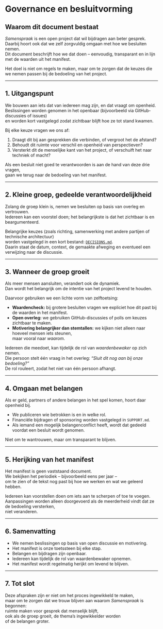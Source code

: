 # Governance en besluitvorming

## Waarom dit document bestaat

*Samenspraak* is een open project dat wil bijdragen aan beter gesprek.  
Daarbij hoort ook dat we zelf zorgvuldig omgaan met hoe we besluiten nemen.  
Dit document beschrijft hoe we dat doen – eenvoudig, transparant en in lijn met de waarden uit het manifest.

Het doel is niet om regels te maken, maar om te zorgen dat de keuzes die we nemen passen bij de bedoeling van het project.

---

## 1. Uitgangspunt

We bouwen aan iets dat van iedereen mag zijn, en dat vraagt om openheid.  
Beslissingen worden genomen in het openbaar (bijvoorbeeld via GitHub-discussies of issues)  
en worden kort vastgelegd zodat zichtbaar blijft hoe ze tot stand kwamen.  

Bij elke keuze vragen we ons af:

1. Draagt dit bij aan gesprekken die verbinden, of vergroot het de afstand?  
2. Behoudt dit ruimte voor verschil en openheid van perspectieven?  
3. Versterkt dit de menselijke kant van het project, of verschuift het naar techniek of macht?

Als een besluit niet goed te verantwoorden is aan de hand van deze drie vragen,  
gaan we terug naar de bedoeling van het manifest.

---

## 2. Kleine groep, gedeelde verantwoordelijkheid

Zolang de groep klein is, nemen we besluiten op basis van overleg en vertrouwen.  
Iedereen kan een voorstel doen; het belangrijkste is dat het zichtbaar is en beargumenteerd.  

Belangrijke keuzes (zoals richting, samenwerking met andere partijen of technische architectuur)  
worden vastgelegd in een kort bestand: [`DECISIONS.md`](DECISIONS.md).  
Daarin staat de datum, context, de gemaakte afweging en eventueel een verwijzing naar de discussie.

---

## 3. Wanneer de groep groeit

Als meer mensen aansluiten, verandert ook de dynamiek.  
Dan wordt het belangrijk om de intentie van het project levend te houden.  

Daarvoor gebruiken we een lichte vorm van zelftoetsing:

- **Waardencheck:** bij grotere besluiten vragen we expliciet hoe dit past bij de waarden in het manifest.  
- **Open overleg:** we gebruiken GitHub-discussies of polls om keuzes zichtbaar te maken.  
- **Motivering belangrijker dan stemtallen:** we kijken niet alleen naar hoeveel mensen iets steunen,  
  maar vooral naar *waarom*.  

Iedereen die meedoet, kan tijdelijk de rol van *waardenbewaker* op zich nemen.  
Die persoon stelt één vraag in het overleg: *“Sluit dit nog aan bij onze bedoeling?”*  
De rol rouleert, zodat het niet van één persoon afhangt.

---

## 4. Omgaan met belangen

Als er geld, partners of andere belangen in het spel komen, hoort daar openheid bij.  

- We publiceren wie betrokken is en in welke rol.  
- Financiële bijdragen of sponsoring worden vastgelegd in `SUPPORT.md`.  
- Als iemand een mogelijk belangenconflict heeft, wordt dat gedeeld voordat een besluit wordt genomen.  

Niet om te wantrouwen, maar om transparant te blijven.

---

## 5. Herijking van het manifest

Het manifest is geen vaststaand document.  
We bekijken het periodiek – bijvoorbeeld eens per jaar –  
om te zien of de tekst nog past bij hoe we werken en wat we geleerd hebben.  

Iedereen kan voorstellen doen om iets aan te scherpen of toe te voegen.  
Aanpassingen worden alleen doorgevoerd als de meerderheid vindt dat ze de bedoeling versterken,  
niet veranderen.

---

## 6. Samenvatting

- We nemen beslissingen op basis van open discussie en motivering.  
- Het manifest is onze toetssteen bij elke stap.  
- Belangen en bijdragen zijn openbaar.  
- Iedereen kan tijdelijk de rol van waardenbewaker opnemen.  
- Het manifest wordt regelmatig herijkt om levend te blijven.

---

## 7. Tot slot

Deze afspraken zijn er niet om het proces ingewikkeld te maken,  
maar om te zorgen dat we trouw blijven aan waarom *Samenspraak* is begonnen:  
ruimte maken voor gesprek dat menselijk blijft,  
ook als de groep groeit, de thema’s ingewikkelder worden  
of de belangen groter.
